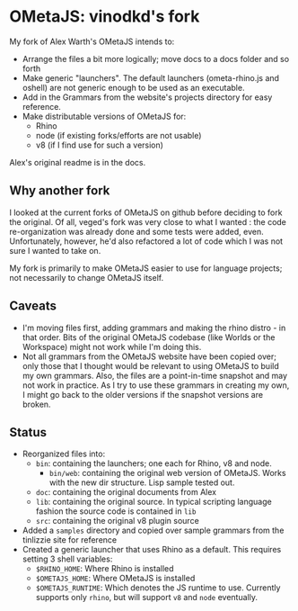 OMetaJS: vinodkd's fork
========================

My fork of Alex Warth's OMetaJS intends to:

- Arrange the files a bit more logically; move docs to a docs folder and so forth
- Make generic "launchers". The default launchers (ometa-rhino.js and oshell) are not generic enough to be used as an executable.
- Add in the Grammars from the website's projects directory for easy reference.
- Make distributable versions of OMetaJS for:
	- Rhino
	- node (if existing forks/efforts are not usable)
	- v8 (if I find use for such a version)
  
Alex's original readme is in the docs.

Why another fork
----------------
I looked at the current forks of OMetaJS on github before deciding to fork the original. Of all, veged's fork was very close to what I wanted : the code re-organization was already done and some tests were added, even. Unfortunately, however, he'd also refactored a lot of code which I was not sure I wanted to take on.

My fork is primarily to make OMetaJS easier to use for language projects; not necessarily to change OMetaJS itself. 

Caveats
--------

- I'm moving files first, adding grammars and making the rhino distro - in that order. Bits of the original OMetaJS codebase (like Worlds or the Workspace) might not work while I'm doing this.
- Not all grammars from the OMetaJS website have been copied over; only those that I thought would be relevant to using OMetaJS to build my own grammars. Also, the files are a point-in-time snapshot and may not work in practice. As I try to use these grammars in creating my own, I might go back to the older versions if the snapshot versions are broken.

Status
------

- Reorganized files into:
	- `bin`: containing the launchers; one each for Rhino, v8 and node.
		- `bin/web`: containing the original web version of OMetaJS. Works with the new dir structure. Lisp sample tested out.
	- `doc`: containing the original documents from Alex
	- `lib`: containing the original source. In typical scripting language fashion the source code is contained in `lib`
	- `src`: containing the original v8 plugin source
- Added a `samples` directory and copied over sample grammars from the tinlizzie site for reference
- Created a generic launcher that uses Rhino as a default. This requires setting 3 shell variables:
	- `$RHINO_HOME`: Where Rhino is installed
	- `$OMETAJS_HOME`: Where OMetaJS is installed
	- `$OMETAJS_RUNTIME`: Which denotes the JS runtime to use. Currently supports only `rhino`, but will support `v8` and `node` eventually.


